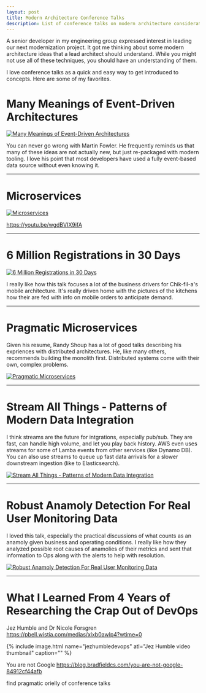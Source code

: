 ```yaml
---
layout: post
title: Modern Architecture Conference Talks
description: List of conference talks on modern architecture considerations
---
```


A senior developer in my engineering group expressed interest in leading our next modernization project. It got me thinking about some modern architecture ideas that a lead architect should understand. While you might not use all of these techniques, you should have an understanding of them. 

I love conference talks as a quick and easy way to get introduced to concepts. Here are some of my favorites.


# Many Meanings of Event-Driven Architectures
[![Many Meanings of Event-Driven Architectures](https://i.ytimg.com/vi/STKCRSUsyP0/hqdefault.jpg)](https://youtu.be/STKCRSUsyP0)

You can never go wrong with Martin Fowler. He frequently reminds us that many of these ideas are not actually new, but just re-packaged with modern tooling. I love his point that most developers have used a fully event-based data source without even knowing it.

<hr/>





# Microservices
[![Microservices](https://i.ytimg.com/vi/wgdBVIX9ifA/hqdefault.jpg)](https://youtu.be/wgdBVIX9ifA)

https://youtu.be/wgdBVIX9ifA

<hr/>

# 6 Million Registrations in 30 Days
[![6 Million Registrations in 30 Days](https://i.ytimg.com/vi/9tm0LsNBbzs/hqdefault.jpg)](https://youtu.be/9tm0LsNBbzs)

I really like how this talk focuses a lot of the business drivers for Chik-fil-a's mobile architecture. It's really driven home with the pictures of the kitchens how their are fed with info on mobile orders to anticipate demand.

<hr/>

# Pragmatic Microservices
Given his resume, Randy Shoup has a lot of good talks describing his expriences with distributed architectures. He, like many others, recommends building the monolith first. Distributed systems come with their own, complex problems.

[![Pragmatic Microservices](https://i.ytimg.com/vi/9vS7TbgirgY/hqdefault.jpg)](https://youtu.be/9vS7TbgirgY)
<hr/>

# Stream All Things - Patterns of Modern Data Integration
I think streams are the future for intgrations, especially pub/sub. They are fast, can handle high volume, and let you play back history. AWS even uses streams for some of Lamba events from other services (like Dynamo DB). You can also use streams to queue up fast data arrivals for a slower downstream ingestion (like to Elasticsearch). 

[![Stream All Things - Patterns of Modern Data Integration](https://i.ytimg.com/vi/Hjae0Cw9oew/hqdefault.jpg)](https://youtu.be/Hjae0Cw9oew)
<hr/>

# Robust Anamoly Detection For Real User Monitoring Data
I loved this talk, especially the practical discussions of what counts as an anamoly given business and operating conditions. I really like how they analyzed possible root causes of anamolies of their  metrics and sent that information to Ops along with the alerts to help with resolution. 

[![Robust Anamoly Detection For Real User Monitoring Data](https://i.ytimg.com/vi/0PtehdUL-38/hqdefault.jpg)](https://youtu.be/0PtehdUL-38)
<hr/>

# What I Learned From 4 Years of Researching the Crap Out of DevOps
Jez Humble and Dr Nicole Forsgren
https://pbell.wistia.com/medias/xlxb0awlp4?wtime=0

{% include image.html name="jezhumbledevops" atl="Jez Humble video thumbnail" caption="" %}



You are not Google
https://blog.bradfieldcs.com/you-are-not-google-84912cf44afb 

find pragmatic orielly of conference talks
